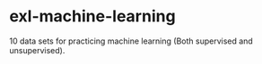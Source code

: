 # exl-machine-learning
10 data sets for practicing machine learning (Both supervised and unsupervised).
